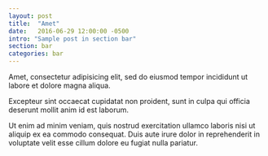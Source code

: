 ```yaml
---
layout: post
title:  "Amet"
date:   2016-06-29 12:00:00 -0500
intro: "Sample post in section bar"
section: bar
categories: bar
---
```


Amet, consectetur adipisicing elit, sed do eiusmod tempor incididunt ut labore et dolore magna aliqua.

Excepteur sint occaecat cupidatat non proident, sunt in culpa qui officia deserunt mollit anim id est laborum.

Ut enim ad minim veniam, quis nostrud exercitation ullamco laboris nisi ut aliquip ex ea commodo consequat. Duis aute irure dolor in reprehenderit in voluptate velit esse cillum dolore eu fugiat nulla pariatur.
